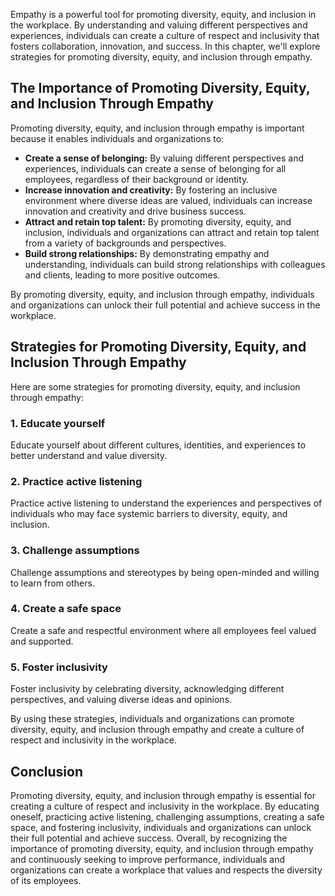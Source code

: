 
Empathy is a powerful tool for promoting diversity, equity, and inclusion in the workplace. By understanding and valuing different perspectives and experiences, individuals can create a culture of respect and inclusivity that fosters collaboration, innovation, and success. In this chapter, we'll explore strategies for promoting diversity, equity, and inclusion through empathy.

The Importance of Promoting Diversity, Equity, and Inclusion Through Empathy
----------------------------------------------------------------------------

Promoting diversity, equity, and inclusion through empathy is important because it enables individuals and organizations to:

* **Create a sense of belonging:** By valuing different perspectives and experiences, individuals can create a sense of belonging for all employees, regardless of their background or identity.
* **Increase innovation and creativity:** By fostering an inclusive environment where diverse ideas are valued, individuals can increase innovation and creativity and drive business success.
* **Attract and retain top talent:** By promoting diversity, equity, and inclusion, individuals and organizations can attract and retain top talent from a variety of backgrounds and perspectives.
* **Build strong relationships:** By demonstrating empathy and understanding, individuals can build strong relationships with colleagues and clients, leading to more positive outcomes.

By promoting diversity, equity, and inclusion through empathy, individuals and organizations can unlock their full potential and achieve success in the workplace.

Strategies for Promoting Diversity, Equity, and Inclusion Through Empathy
-------------------------------------------------------------------------

Here are some strategies for promoting diversity, equity, and inclusion through empathy:

### 1. Educate yourself

Educate yourself about different cultures, identities, and experiences to better understand and value diversity.

### 2. Practice active listening

Practice active listening to understand the experiences and perspectives of individuals who may face systemic barriers to diversity, equity, and inclusion.

### 3. Challenge assumptions

Challenge assumptions and stereotypes by being open-minded and willing to learn from others.

### 4. Create a safe space

Create a safe and respectful environment where all employees feel valued and supported.

### 5. Foster inclusivity

Foster inclusivity by celebrating diversity, acknowledging different perspectives, and valuing diverse ideas and opinions.

By using these strategies, individuals and organizations can promote diversity, equity, and inclusion through empathy and create a culture of respect and inclusivity in the workplace.

Conclusion
----------

Promoting diversity, equity, and inclusion through empathy is essential for creating a culture of respect and inclusivity in the workplace. By educating oneself, practicing active listening, challenging assumptions, creating a safe space, and fostering inclusivity, individuals and organizations can unlock their full potential and achieve success. Overall, by recognizing the importance of promoting diversity, equity, and inclusion through empathy and continuously seeking to improve performance, individuals and organizations can create a workplace that values and respects the diversity of its employees.
